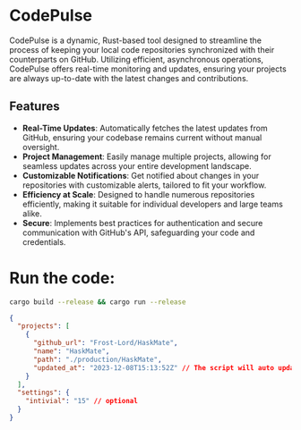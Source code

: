 # CodePulse

CodePulse is a dynamic, Rust-based tool designed to streamline the process of keeping your local code repositories synchronized with their counterparts on GitHub. Utilizing efficient, asynchronous operations, CodePulse offers real-time monitoring and updates, ensuring your projects are always up-to-date with the latest changes and contributions.

## Features

- **Real-Time Updates**: Automatically fetches the latest updates from GitHub, ensuring your codebase remains current without manual oversight.
- **Project Management**: Easily manage multiple projects, allowing for seamless updates across your entire development landscape.
- **Customizable Notifications**: Get notified about changes in your repositories with customizable alerts, tailored to fit your workflow.
- **Efficiency at Scale**: Designed to handle numerous repositories efficiently, making it suitable for individual developers and large teams alike.
- **Secure**: Implements best practices for authentication and secure communication with GitHub's API, safeguarding your code and credentials.

# Run the code:
```bash
cargo build --release && cargo run --release
```

```json
{
  "projects": [
    {
      "github_url": "Frost-Lord/HaskMate",
      "name": "HaskMate",
      "path": "./production/HaskMate",
      "updated_at": "2023-12-08T15:13:52Z" // The script will auto update it || e.g don't need to set updated_at as the program will manage it
    }
  ],
  "settings": {
    "intivial": "15" // optional
  }
}
```
